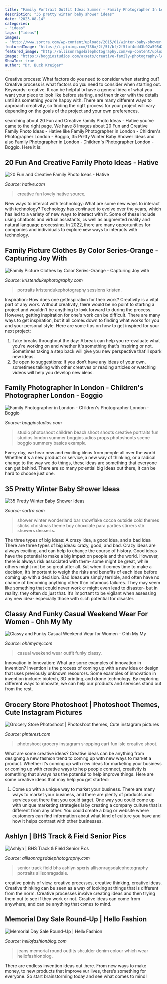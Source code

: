 ```yaml
---
title: "Family Portrait Outfit Ideas Summer - Family Photographer In London"
description: "35 pretty winter baby shower ideas"
date: "2023-08-14"
categories:
- "ideas"
tags: ["ideas"]
images:
- "http://www.sortra.com/wp-content/uploads/2015/01/winter-baby-shower-ideas219.jpg"
featuredImage: "https://i.pinimg.com/736x/2f/5f/bf/2f5fbf4ddd3b92a595d268764f53a1cc.jpg"
featured_image: "http://allisonragsdalephotography.com/wp-content/uploads/2013/08/allisonragsdalephotography-1152.jpg"
image: "https://boggiostudios.com/assets/creative-family-photography-london.jpg"
ShowToc: true
author: "Dr. Buck Kreiger"
---
```



Creative process: What factors do you need to consider when starting out?
Creative process is what factors do you need to consider when starting out. Keywords: creative. It can be helpful to have a general idea of what you want your piece to look like before starting, and then tinker with the details until it’s something you’re happy with. There are many different ways to approach creativity, so finding the right process for your project will vary depending on the goals of the project and your own preferences.

	

		
searching about 20 Fun and Creative Family Photo Ideas - Hative you've came to the right page. We have 8 Images about 20 Fun and Creative Family Photo Ideas - Hative like Family Photographer in London - Children&#039;s Photographer London - Boggio, 35 Pretty Winter Baby Shower Ideas and also Family Photographer in London - Children&#039;s Photographer London - Boggio. Here it is:
		
    
## 20 Fun And Creative Family Photo Ideas - Hative

<img loading=lazy src="https://hative.com/wp-content/uploads/2014/11/family-photo-ideas/13-fun-creative-family-photo-ideas.jpg" onerror="this.onerror=null;this.src='https://tse1.mm.bing.net/th?id=OIP.4H98dn3ZyKcfbeUCEfVA9wHaLM&amp;pid=15.1';" alt="20 Fun and Creative Family Photo Ideas - Hative">

_Source: hative.com_

>creative fun lovely hative source. 

	

New ways to interact with technology: What are some new ways to interact with technology?
Technology has continued to evolve over the years, which has led to a variety of new ways to interact with it. Some of these include using chatbots and virtual assistants, as well as augmented reality and natural language processing. In 2022, there are many opportunities for companies and individuals to explore new ways to interacts with technology.

    
## Family Picture Clothes By Color Series-Orange - Capturing Joy With

<img loading=lazy src="https://www.kristendukephotography.com/wp-content/uploads/2014/10/What-to-Wear-in-Family-Pictures-ORANGE-by-Capturing-Joy.com_.jpg" onerror="this.onerror=null;this.src='https://tse1.mm.bing.net/th?id=OIP.Q26ZT_EZugEVEAan0a142wHaLw&amp;pid=15.1';" alt="Family Picture Clothes by Color Series-Orange - Capturing Joy with">

_Source: kristendukephotography.com_

>portraits kristendukephotography sessions kristen. 

	

Inspiration: How does one getInspiration for their work?
Creativity is a vital part of any work. Without creativity, there would be no point to starting a project and wouldn't be anything to look forward to during the process. However, getting inspiration for one's work can be difficult. There are many ways to get inspiration, but it all comes down to finding what works for you and your personal style. Here are some tips on how to get inspired for your next project: 
1) Take breaks throughout the day: A break can help you re-evaluate what you're working on and whether it's something that's inspiring or not. Sometimes taking a step back will give you new perspective that'll spark new ideas. 
2) Be open to suggestions: If you don't have any ideas of your own, sometimes talking with other creatives or reading articles or watching videos will help you develop new ideas.

    
## Family Photographer In London - Children&#039;s Photographer London - Boggio

<img loading=lazy src="https://boggiostudios.com/assets/creative-family-photography-london.jpg" onerror="this.onerror=null;this.src='https://tse1.mm.bing.net/th?id=OIP._ib1yGFN-Y5G2pwTDGQppQHaKU&amp;pid=15.1';" alt="Family Photographer in London - Children&#039;s Photographer London - Boggio">

_Source: boggiostudios.com_

>studio photoshoot children beach shoot shoots creative portraits fun studios london summer boggiostudios props photoshoots scene boggio summery basics example. 

	

Every day, we hear new and exciting ideas from people all over the world. Whether it's a new product or service, a new way of thinking, or a radical change to the way we do things, these ideas are something that everyone can get behind. There are so many potential big ideas out there, it can be hard to choose just one.

    
## 35 Pretty Winter Baby Shower Ideas

<img loading=lazy src="http://www.sortra.com/wp-content/uploads/2015/01/winter-baby-shower-ideas219.jpg" onerror="this.onerror=null;this.src='https://tse1.mm.bing.net/th?id=OIP.a3Lb8xMiPbrxjdT7hIcLHwAAAA&amp;pid=15.1';" alt="35 Pretty Winter Baby Shower Ideas">

_Source: sortra.com_

>shower winter wonderland bar snowflake cocoa outside cold themes sticks christmas theme boy chocolate para parties stirrers stir showers desserts. 

	

The three types of big ideas: A crazy idea, a good idea, and a bad idea
There are three types of big ideas: crazy, good, and bad. Crazy ideas are always exciting, and can help to change the course of history. Good ideas have the potential to make a big impact on people and the world. However, there is always risk associated with them- some might be great, while others might not be so great after all. But when it comes time to make a decision, it’s important to weigh the risks and benefits of each idea before coming up with a decision.
Bad Ideas are simply terrible, and often have no chance of becoming anything other than infamous failures. They may seem like something that could never work or might even lead to disaster- but in reality, they often do just that. It’s important to be vigilant when assessing any new idea- especially those with such potential for disaster.

    
## Classy And Funky Casual Weekend Wear For Women - Ohh My My

<img loading=lazy src="http://ohhmymy.com/wp-content/uploads/2015/10/Casual-Weekend-Outfit-Ideas.jpg" onerror="this.onerror=null;this.src='https://tse2.mm.bing.net/th?id=OIP.sgnTmMi6ewHt05vI5MduNwHaLG&amp;pid=15.1';" alt="Classy and Funky Casual Weekend Wear for Women - Ohh My My">

_Source: ohhmymy.com_

>casual weekend wear outfit funky classy. 

	

Innovation in Innovation: What are some examples of innovation in invention?
Invention is the process of coming up with a new idea or design that uses previously unknown resources. Some examples of innovation in invention include: biotech, 3D printing, and drone technology. By exploring different ways to innovate, we can help our products and services stand out from the rest.

    
## Grocery Store Photoshoot | Photoshoot Themes, Cute Instagram Pictures

<img loading=lazy src="https://i.pinimg.com/736x/2f/5f/bf/2f5fbf4ddd3b92a595d268764f53a1cc.jpg" onerror="this.onerror=null;this.src='https://tse2.mm.bing.net/th?id=OIP.y7FqqZpqAzT7xptPUUeNjAHaJ3&amp;pid=15.1';" alt="Grocery Store Photoshoot | Photoshoot themes, Cute instagram pictures">

_Source: pinterest.com_

>photoshoot grocery instagram shopping cart fun isle creative shoot. 

	

What are some creative ideas?
Creative ideas can be anything from designing a new fashion trend to coming up with new ways to market a product. Whether it’s coming up with new ideas for marketing your business or coming up with creative ways to help people connect, creativity is something that always has the potential to help improve things. Here are some creative ideas that may help you get started: 
1. Come up with a unique way to market your business. There are many ways to market your business, and there are plenty of products and services out there that you could target. One way you could come up with unique marketing strategies is by creating a company culture that is different from any other. You could create a blog or website where customers can find information about what kind of culture you have and how it helps contrast with other businesses.

    
## Ashlyn | BHS Track &amp; Field Senior Pics

<img loading=lazy src="http://allisonragsdalephotography.com/wp-content/uploads/2013/08/allisonragsdalephotography-1152.jpg" onerror="this.onerror=null;this.src='https://tse1.mm.bing.net/th?id=OIP.FMMkVk8bu0PSZCytKMCb9gHaLI&amp;pid=15.1';" alt="Ashlyn | BHS Track &amp; Field Senior Pics">

_Source: allisonragsdalephotography.com_

>senior track field bhs ashlyn sports allisonragsdalephotography portraits allisonragsdale. 

	

creative points of view, creative processes, creative thinking, creative ideas.
Creative thinking can be seen as a way of looking at things that is different from the norm. Creative processes involve creating ideas and then trying them out to see if they work or not. Creative ideas can come from anywhere, and can be anything that comes to mind.

    
## Memorial Day Sale Round-Up | Hello Fashion

<img loading=lazy src="https://www.hellofashionblog.com/wp-content/uploads/2016/05/ily7.jpg" onerror="this.onerror=null;this.src='https://tse2.mm.bing.net/th?id=OIP.XJ08px-QyTxYo5HMxmIyhAHaLH&amp;pid=15.1';" alt="Memorial Day Sale Round-Up | Hello Fashion">

_Source: hellofashionblog.com_

>jeans memorial round outfits shoulder denim colour which wear hellofashionblog. 

	

There are endless invention ideas out there. From new ways to make money, to new products that improve our lives, there’s something for everyone. So start brainstorming today and see what comes to mind!

